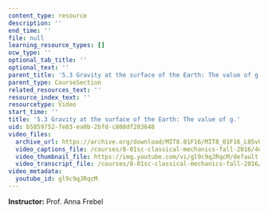 ```yaml
---
content_type: resource
description: ''
end_time: ''
file: null
learning_resource_types: []
ocw_type: ''
optional_tab_title: ''
optional_text: ''
parent_title: '5.3 Gravity at the surface of the Earth: The value of g.'
parent_type: CourseSection
related_resources_text: ''
resource_index_text: ''
resourcetype: Video
start_time: ''
title: '5.3 Gravity at the surface of the Earth: The value of g.'
uid: b5859752-fe83-ea0b-2bfd-c808df283648
video_files:
  archive_url: https://archive.org/download/MIT8.01F16/MIT8_01F16_L05v03_360p.mp4
  video_captions_file: /courses/8-01sc-classical-mechanics-fall-2016/4e08a2ef49325a08a3f5009aaad333f5_gl9c9qJRqcM.vtt
  video_thumbnail_file: https://img.youtube.com/vi/gl9c9qJRqcM/default.jpg
  video_transcript_file: /courses/8-01sc-classical-mechanics-fall-2016/b4d6332d50ae9091ff2185e80414d6de_gl9c9qJRqcM.pdf
video_metadata:
  youtube_id: gl9c9qJRqcM
---
```


**Instructor:** Prof. Anna Frebel



